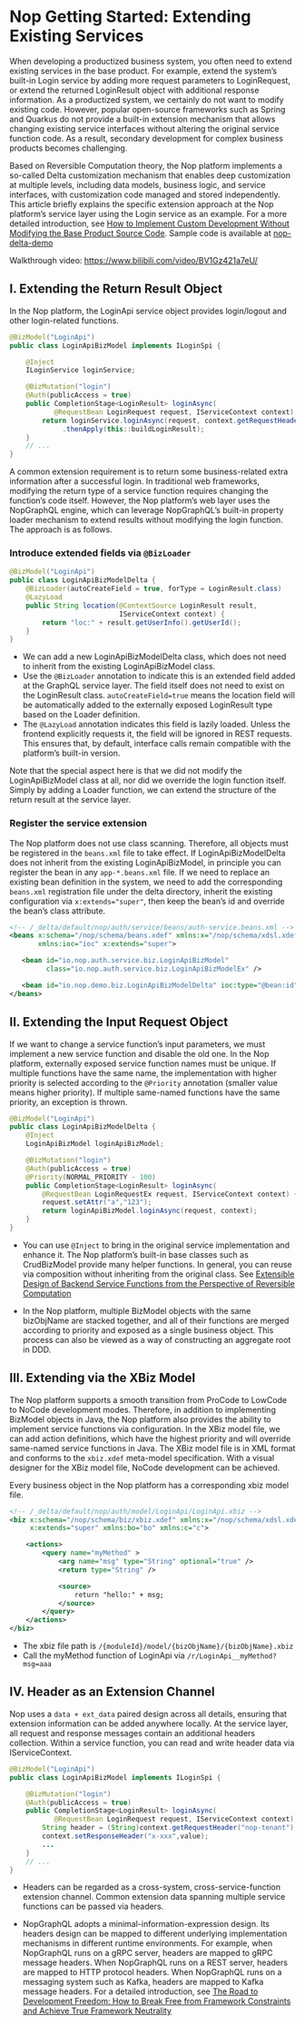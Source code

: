 # Nop Getting Started: Extending Existing Services

When developing a productized business system, you often need to extend existing services in the base product. For example, extend the system’s built-in Login service by adding more request parameters to LoginRequest, or extend the returned LoginResult object with additional response information. As a productized system, we certainly do not want to modify existing code. However, popular open-source frameworks such as Spring and Quarkus do not provide a built-in extension mechanism that allows changing existing service interfaces without altering the original service function code. As a result, secondary development for complex business products becomes challenging.

Based on Reversible Computation theory, the Nop platform implements a so-called Delta customization mechanism that enables deep customization at multiple levels, including data models, business logic, and service interfaces, with customization code managed and stored independently. This article briefly explains the specific extension approach at the Nop platform’s service layer using the Login service as an example. For a more detailed introduction, see [How to Implement Custom Development Without Modifying the Base Product Source Code](https://zhuanlan.zhihu.com/p/628770810). Sample code is available at [nop-delta-demo](https://gitee.com/canonical-entropy/nop-entropy/tree/master/nop-demo/nop-delta-demo)

Walkthrough video: https://www.bilibili.com/video/BV1Gz421a7eU/

## I. Extending the Return Result Object

In the Nop platform, the LoginApi service object provides login/logout and other login-related functions.

```java
@BizModel("LoginApi")
public class LoginApiBizModel implements ILoginSpi {

    @Inject
    ILoginService loginService;

    @BizMutation("login")
    @Auth(publicAccess = true)
    public CompletionStage<LoginResult> loginAsync(
           @RequestBean LoginRequest request, IServiceContext context) {
        return loginService.loginAsync(request, context.getRequestHeaders())
             .thenApply(this::buildLoginResult);
    }
    // ...
}    
```

A common extension requirement is to return some business-related extra information after a successful login. In traditional web frameworks, modifying the return type of a service function requires changing the function’s code itself. However, the Nop platform’s web layer uses the NopGraphQL engine, which can leverage NopGraphQL’s built-in property loader mechanism to extend results without modifying the login function. The approach is as follows.

### Introduce extended fields via `@BizLoader`

```java
@BizModel("LoginApi")
public class LoginApiBizModelDelta {
    @BizLoader(autoCreateField = true, forType = LoginResult.class)
    @LazyLoad
    public String location(@ContextSource LoginResult result,
                           IServiceContext context) {
        return "loc:" + result.getUserInfo().getUserId();
    }
}    
```

* We can add a new LoginApiBizModelDelta class, which does not need to inherit from the existing LoginApiBizModel class.
* Use the `@BizLoader` annotation to indicate this is an extended field added at the GraphQL service layer. The field itself does not need to exist on the LoginResult class. `autoCreateField=true` means the location field will be automatically added to the externally exposed LoginResult type based on the Loader definition.
* The `@LazyLoad` annotation indicates this field is lazily loaded. Unless the frontend explicitly requests it, the field will be ignored in REST requests. This ensures that, by default, interface calls remain compatible with the platform’s built-in version.

Note that the special aspect here is that we did not modify the LoginApiBizModel class at all, nor did we override the login function itself. Simply by adding a Loader function, we can extend the structure of the return result at the service layer.

### Register the service extension

The Nop platform does not use class scanning. Therefore, all objects must be registered in the `beans.xml` file to take effect. If LoginApiBizModelDelta does not inherit from the existing LoginApiBizModel, in principle you can register the bean in any `app-*.beans.xml` file. If we need to replace an existing bean definition in the system, we need to add the corresponding `beans.xml` registration file under the delta directory, inherit the existing configuration via `x:extends="super"`, then keep the bean’s id and override the bean’s class attribute.

```xml
<!-- /_delta/default/nop/auth/service/beans/auth-service.beans.xml -->
<beans x:schema="/nop/schema/beans.xdef" xmlns:x="/nop/schema/xdsl.xdef"
       xmlns:ioc="ioc" x:extends="super">

   <bean id="io.nop.auth.service.biz.LoginApiBizModel" 
         class="io.nop.auth.service.biz.LoginApiBizModelEx" />

   <bean id="io.nop.demo.biz.LoginApiBizModelDelta" ioc:type="@bean:id" />
</beans>
```

## II. Extending the Input Request Object

If we want to change a service function’s input parameters, we must implement a new service function and disable the old one. In the Nop platform, externally exposed service function names must be unique. If multiple functions have the same name, the implementation with higher priority is selected according to the `@Priority` annotation (smaller value means higher priority). If multiple same-named functions have the same priority, an exception is thrown.

```java
@BizModel("LoginApi")
public class LoginApiBizModelDelta {
    @Inject
    LoginApiBizModel loginApiBizModel;

    @BizMutation("login")
    @Auth(publicAccess = true)
    @Priority(NORMAL_PRIORITY - 100)
    public CompletionStage<LoginResult> loginAsync(
        @RequestBean LoginRequestEx request, IServiceContext context) {
        request.setAttr("a","123");
        return loginApiBizModel.loginAsync(request, context);
    }
}
```

* You can use `@Inject` to bring in the original service implementation and enhance it. The Nop platform’s built-in base classes such as CrudBizModel provide many helper functions. In general, you can reuse via composition without inheriting from the original class. See [Extensible Design of Backend Service Functions from the Perspective of Reversible Computation](https://zhuanlan.zhihu.com/p/696846283)

* In the Nop platform, multiple BizModel objects with the same bizObjName are stacked together, and all of their functions are merged according to priority and exposed as a single business object. This process can also be viewed as a way of constructing an aggregate root in DDD.

## III. Extending via the XBiz Model

The Nop platform supports a smooth transition from ProCode to LowCode to NoCode development modes. Therefore, in addition to implementing BizModel objects in Java, the Nop platform also provides the ability to implement service functions via configuration. In the XBiz model file, we can add action definitions, which have the highest priority and will override same-named service functions in Java. The XBiz model file is in XML format and conforms to the `xbiz.xdef` meta-model specification. With a visual designer for the XBiz model file, NoCode development can be achieved.

Every business object in the Nop platform has a corresponding xbiz model file.

```xml
<!-- /_delta/default/nop/auth/model/LoginApi/LoginApi.xbiz -->
<biz x:schema="/nop/schema/biz/xbiz.xdef" xmlns:x="/nop/schema/xdsl.xdef"
     x:extends="super" xmlns:bo="bo" xmlns:c="c">

    <actions>
        <query name="myMethod" >
            <arg name="msg" type="String" optional="true" />
            <return type="String" />

            <source>
                return "hello:" + msg;
            </source>
        </query>
    </actions>
</biz>
```

* The xbiz file path is `/{moduleId}/model/{bizObjName}/{bizObjName}.xbiz`
* Call the myMethod function of LoginApi via `/r/LoginApi__myMethod?msg=aaa`

## IV. Header as an Extension Channel

Nop uses a `data + ext_data` paired design across all details, ensuring that extension information can be added anywhere locally. At the service layer, all request and response messages contain an additional headers collection. Within a service function, you can read and write header data via IServiceContext.

```java
@BizModel("LoginApi")
public class LoginApiBizModel implements ILoginSpi {

    @BizMutation("login")
    @Auth(publicAccess = true)
    public CompletionStage<LoginResult> loginAsync(
           @RequestBean LoginRequest request, IServiceContext context) {
        String header = (String)context.getRequestHeader("nop-tenant");
        context.setResponseHeader("x-xxx",value);
        ...
    }
    // ...
}    
```

* Headers can be regarded as a cross-system, cross-service-function extension channel. Common extension data spanning multiple service functions can be passed via headers.

* NopGraphQL adopts a minimal-information-expression design. Its headers design can be mapped to different underlying implementation mechanisms in different runtime environments. For example, when NopGraphQL runs on a gRPC server, headers are mapped to gRPC message headers. When NopGraphQL runs on a REST server, headers are mapped to HTTP protocol headers. When NopGraphQL runs on a messaging system such as Kafka, headers are mapped to Kafka message headers. For a detailed introduction, see [The Road to Development Freedom: How to Break Free from Framework Constraints and Achieve True Framework Neutrality](https://zhuanlan.zhihu.com/p/682910525)
<!-- SOURCE_MD5:c515a922f4be94bae066aec0b1f069e8-->
